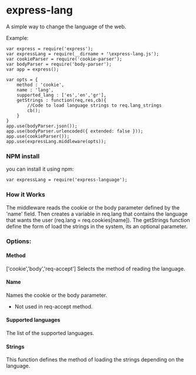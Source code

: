 # express-lang
A simple way to change the language of the web.

Example:

```
var express = require('express');
var expressLang = require(__dirname + '\express-lang.js');
var cookieParser = require('cookie-parser');
var bodyParser = require('body-parser');
var app = express();

var opts = {
	method : 'cookie',
	name : 'lang',
	supported_lang : ['es','en','gr'],
	getStrings : function(req,res,cb){
		//Code to load language strings to req.lang_strings
		cb();
	}
}
app.use(bodyParser.json());
app.use(bodyParser.urlencoded({ extended: false }));
app.use(cookieParser());
app.use(expressLang.middleware(opts));
```
### NPM install
you can install it using npm:

```
var expressLang = require('express-language');
```

### How it Works
The middleware reads the cookie or the body parameter defined by the 'name' field. Then creates a variable in req.lang that contains the language that wants the user (req.lang = req.cookies[name]).
The getStrings function define the form of load the strings in the system, its an optional parameter.

### Options:

#### Method
['cookie','body','req-accept']
Selects the method of reading the language.

#### Name
Names the cookie or the body parameter.
* Not used in req-accept method.

#### Supported languages
The list of the supported languages.

#### Strings
This function defines the method of loading the strings depending on the language.
